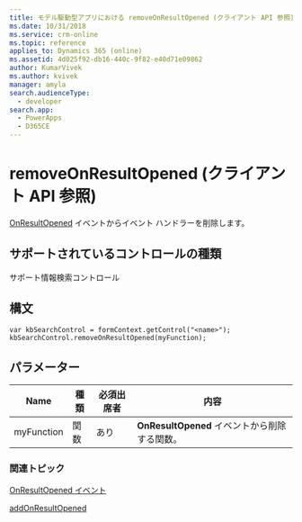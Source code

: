 ```yaml
---
title: モデル駆動型アプリにおける removeOnResultOpened (クライアント API 参照) | MicrosoftDocs
ms.date: 10/31/2018
ms.service: crm-online
ms.topic: reference
applies_to: Dynamics 365 (online)
ms.assetid: 4d025f92-db16-440c-9f82-e40d71e09862
author: KumarVivek
ms.author: kvivek
manager: amyla
search.audienceType:
  - developer
search.app:
  - PowerApps
  - D365CE
---
```

# <a name="removeonresultopened-client-api-reference"></a>removeOnResultOpened (クライアント API 参照)



[OnResultOpened](../events/onresultopened.md) イベントからイベント ハンドラーを削除します。 

## <a name="control-types-supported"></a>サポートされているコントロールの種類

サポート情報検索コントロール

## <a name="syntax"></a>構文

```
var kbSearchControl = formContext.getControl("<name>");
kbSearchControl.removeOnResultOpened(myFunction);
```

## <a name="parameters"></a>パラメーター

|Name | 種類​​ | 必須出席者 | 内容|
|--|--|--|--|
|myFunction |関数 |あり|**OnResultOpened** イベントから削除する関数。|

### <a name="related-topics"></a>関連トピック

[OnResultOpened イベント](../events/onresultopened.md)

[addOnResultOpened](addOnResultOpened.md) 



